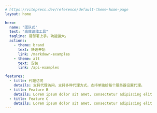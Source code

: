 ```yaml
---
# https://vitepress.dev/reference/default-theme-home-page
layout: home

hero:
  name: "团队式"
  text: "高效运维工具"
  tagline: 易部署上手，功能强大。
  actions:
    - theme: brand
      text: 快速开始
      link: /markdown-examples
    - theme: alt
      text: 安装
      link: /api-examples

features:
  - title: 代理访问
    details: 支持代理访问，支持多种代理方式，支持单独给每个服务器设置代理。
  - title: Feature B
    details: Lorem ipsum dolor sit amet, consectetur adipiscing elit
  - title: Feature C
    details: Lorem ipsum dolor sit amet, consectetur adipiscing elit
---
```


